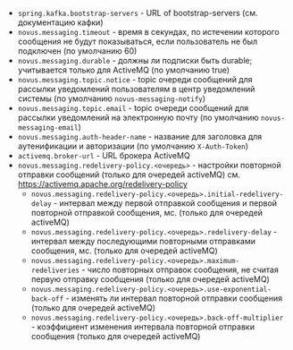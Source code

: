 - `spring.kafka.bootstrap-servers` - URL of bootstrap-servers 
(см. документацию кафки)
- `novus.messaging.timeout` - время в секундах, по истечении которого
сообщения не будут показываться, если пользователь не был подключен
(по умолчанию 60)
- `novus.messaging.durable` - должны ли подписки быть durable;
учитывается только для ActiveMQ (по умолчанию true)
- `novus.messaging.topic.notice` - topic очереди сообщений для рассылки уведомлений пользователям в центр уведомлений системы (по умолчанию `novus-messaging-notify`)
- `novus.messaging.topic.email` - topic очереди сообщений  для рассылки уведомлений на электронную почту 
(по умолчанию `novus-messaging-email`)
- `novus.messaging.auth-header-name` - название для заголовка для аутенификации
и авторизации (по умолчанию `X-Auth-Token`)
- `activemq.broker-url` - URL брокера ActiveMQ
- `novus.messaging.redelivery-policy.<очередь>` - настройки повторной отправки сообщений (только для очередей activeMQ) см. https://activemq.apache.org/redelivery-policy
    - `novus.messaging.redelivery-policy.<очередь>.initial-redelivery-delay` - интервал между первой отправкой сообщения и первой повторной отправкой сообщения, мс. (только для очередей activeMQ)
    - `novus.messaging.redelivery-policy.<очередь>.redelivery-delay` - интервал между последующими повторными отправками сообщения, мс. (только для очередей activeMQ)
    - `novus.messaging.redelivery-policy.<очередь>.maximum-redeliveries` - число повторных отправок сообщения, не считая первую отправку сообщения (только для очередей activeMQ)
    - `novus.messaging.redelivery-policy.<очередь>.use-exponential-back-off` - изменять ли интервал повторной отправки сообщения (только для очередей activeMQ)
    - `novus.messaging.redelivery-policy.<очередь>.back-off-multiplier` - коэффициент изменения интервала повторной отправки сообщения (только для очередей activeMQ)
